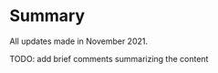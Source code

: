 Summary
===============================

All updates made in November 2021.

TODO: add brief comments summarizing the content
